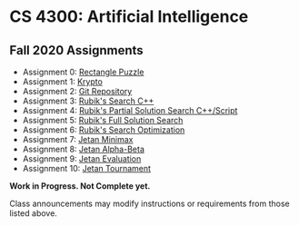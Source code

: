 CS 4300: Artificial Intelligence
===============================================

Fall 2020 Assignments
-----------------------

* Assignment 0: [Rectangle Puzzle](assignment_000.php)
* Assignment 1: [Krypto](assignment_002.php)
* Assignment 2: [Git Repository](assignment_001.php)
* Assignment 3: [Rubik's Search C++](assignment_010.php)
* Assignment 4: [Rubik's Partial Solution Search C++/Script](assignment_011.php)
* Assignment 5: [Rubik's Full Solution Search](assignment_012.php)
* Assignment 6: [Rubik's Search Optimization](assignment_013.php)
* Assignment 7: [Jetan Minimax](assignment_020.php)
* Assignment 8: [Jetan Alpha-Beta](assignment_021.php)
* Assignment 9: [Jetan Evaluation](assignment_022.php)
* Assignment 10: [Jetan Tournament](assignment_023.php)

**Work in Progress.  Not Complete yet.**

Class announcements may modify instructions or requirements 
from those listed above.
